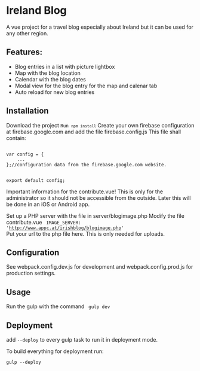 # Ireland Blog

A vue project for a travel blog especially about Ireland but it can be used for any other region. 

## Features:

* Blog entries in a list with picture lightbox
* Map with the blog location
* Calendar with the blog dates
* Modal view for the blog entry for the map and calenar tab
* Auto reload for new blog entries 

## Installation

Download the project
<code>Run ```npm install```</code>
Create your own firebase configuration at firebase.google.com and add the file firebase.config.js
This file shall contain:

<code>
var config = {
    ...
};//configuration data from the firebase.google.com website.

export default config;
</code>

Important information for the contribute.vue!
This is only for the administrator so it should not be accessible from the outside. Later this will be done in an iOS or Android app.

Set up a PHP server with the file in server/blogimage.php
Modify the file contribute.vue
<code>
 IMAGE_SERVER: 'http://www.appc.at/irishblog/blogimage.php'
</code>
Put your url to the php file here. This is only needed for uploads. 

## Configuration

See webpack.config.dev.js for development and webpack.config.prod.js for production settings. 

## Usage

Run the gulp with the command
<code>
gulp dev
</code>


## Deployment

add ```--deploy``` to every gulp task to run it in deployment mode.

To build everything for deployment run:
 
```gulp --deploy```
